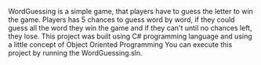 WordGuessing is a simple game, that players have to guess the letter to win the game. Players has 5 chances to guess word by word, if they could guess all the word they win the game and if they can't until no chances left, they lose. 
This project was built using C# programming language and using a little concept of Object Oriented Programming
You can execute this project by running the WordGuessing.sln.
